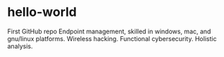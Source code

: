 # hello-world
First GitHub repo
Endpoint management, skilled in windows, mac, and gnu/linux platforms. Wireless hacking. Functional cybersecurity. Holistic analysis.

